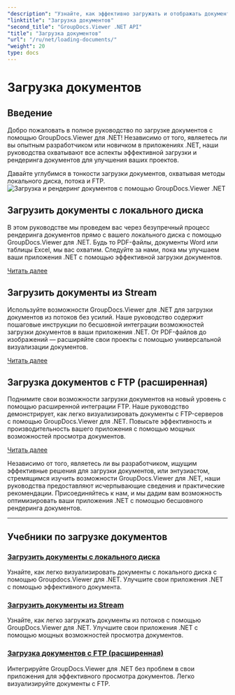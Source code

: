 ```yaml
---
"description": "Узнайте, как эффективно загружать и отображать документы с помощью GroupDocs.Viewer .NET. Изучите руководства по загрузке на локальный диск, поток и FTP для расширенных приложений .NET."
"linktitle": "Загрузка документов"
"second_title": "GroupDocs.Viewer .NET API"
"title": "Загрузка документов"
"url": "/ru/net/loading-documents/"
"weight": 20
type: docs
---
```

# Загрузка документов

## Введение

Добро пожаловать в полное руководство по загрузке документов с помощью GroupDocs.Viewer для .NET! Независимо от того, являетесь ли вы опытным разработчиком или новичком в приложениях .NET, наши руководства охватывают все аспекты эффективной загрузки и рендеринга документов для улучшения ваших проектов.

Давайте углубимся в тонкости загрузки документов, охватывая методы локального диска, потока и FTP.
![Загрузка и рендеринг документов с помощью GroupDocs.Viewer .NET](/viewer/loading-documents/image.png)
## Загрузить документы с локального диска

В этом руководстве мы проведем вас через безупречный процесс рендеринга документов прямо с вашего локального диска с помощью GroupDocs.Viewer для .NET. Будь то PDF-файлы, документы Word или таблицы Excel, мы вас охватим. Следуйте за нами, пока мы улучшаем ваши приложения .NET с помощью эффективной загрузки документов.

[Читать далее](./loading-document-local-disk/)

## Загрузить документы из Stream

Используйте возможности GroupDocs.Viewer для .NET для загрузки документов из потоков без усилий. Наше руководство содержит пошаговые инструкции по бесшовной интеграции возможностей загрузки документов в ваши приложения .NET. От PDF-файлов до изображений — расширяйте свои проекты с помощью универсальной визуализации документов.

[Читать далее](./loading-document-stream/)

## Загрузка документов с FTP (расширенная)

Поднимите свои возможности загрузки документов на новый уровень с помощью расширенной интеграции FTP. Наше руководство демонстрирует, как легко визуализировать документы с FTP-серверов с помощью GroupDocs.Viewer для .NET. Повысьте эффективность и производительность вашего приложения с помощью мощных возможностей просмотра документов.

[Читать далее](./loading-document-ftp/)

Независимо от того, являетесь ли вы разработчиком, ищущим эффективные решения для загрузки документов, или энтузиастом, стремящимся изучить возможности GroupDocs.Viewer для .NET, наши руководства предоставляют исчерпывающие сведения и практические рекомендации. Присоединяйтесь к нам, и мы дадим вам возможность оптимизировать ваши приложения .NET с помощью бесшовного рендеринга документов.

---
## Учебники по загрузке документов
### [Загрузить документы с локального диска](./loading-document-local-disk/)
Узнайте, как легко визуализировать документы с локального диска с помощью Groupdocs.Viewer для .NET. Улучшите свои приложения .NET с помощью эффективного документа.
### [Загрузить документы из Stream](./loading-document-stream/)
Узнайте, как легко загружать документы из потоков с помощью GroupDocs.Viewer для .NET. Улучшите свои приложения .NET с помощью мощных возможностей просмотра документов.
### [Загрузка документов с FTP (расширенная)](./loading-document-ftp/)
Интегрируйте GroupDocs.Viewer для .NET без проблем в свои приложения для эффективного просмотра документов. Легко визуализируйте документы с FTP.